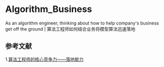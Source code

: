 # Algorithm_Business
As an algorithm engineer, thinking about how to help company's business get off the ground | 算法工程师如何结合业务将模型算法迅速落地

## 参考文献
1.[算法工程师的核心竞争力——落地能力](https://cloud.tencent.com/developer/article/2117248?from=article.detail.1796795&areaSource=106000.1&traceId=UfHfB6AIB2VYRKaltQrJs)

